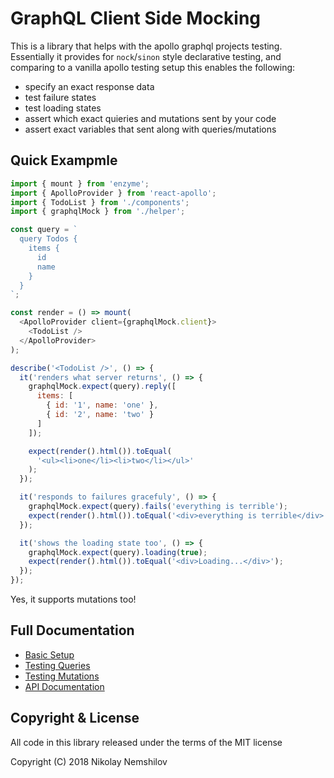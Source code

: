 # GraphQL Client Side Mocking

This is a library that helps with the apollo graphql projects testing.
Essentially it provides for `nock`/`sinon` style declarative testing,
and comparing to a vanilla apollo testing setup this enables the following:

* specify an exact response data
* test failure states
* test loading states
* assert which exact quieries and mutations sent by your code
* assert exact variables that sent along with queries/mutations

## Quick Exampmle

```js
import { mount } from 'enzyme';
import { ApolloProvider } from 'react-apollo';
import { TodoList } from './components';
import { graphqlMock } from './helper';

const query = `
  query Todos {
    items {
      id
      name
    }
  }
`;

const render = () => mount(
  <ApolloProvider client={graphqlMock.client}>
    <TodoList />
  </ApolloProvider>
);

describe('<TodoList />', () => {
  it('renders what server returns', () => {
    graphqlMock.expect(query).reply([
      items: [
        { id: '1', name: 'one' },
        { id: '2', name: 'two' }
      ]
    ]);

    expect(render().html()).toEqual(
      '<ul><li>one</li><li>two</li></ul>'
    );
  });

  it('responds to failures gracefuly', () => {
    graphqlMock.expect(query).fails('everything is terrible');
    expect(render().html()).toEqual('<div>everything is terrible</div>');
  });

  it('shows the loading state too', () => {
    graphqlMock.expect(query).loading(true);
    expect(render().html()).toEqual('<div>Loading...</div>');
  });
});
```

Yes, it supports mutations too!

## Full Documentation

* [Basic Setup](./docs/setup.md)
* [Testing Queries](./docs/queries.md)
* [Testing Mutations](./docs/mutations.md)
* [API Documentation]('./docs/api')


## Copyright & License

All code in this library released under the terms of the MIT license

Copyright (C) 2018 Nikolay Nemshilov
